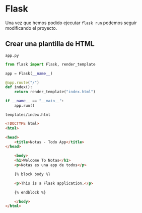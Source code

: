 # Flask

Una vez que hemos podido ejecutar `flask run` podemos seguir modificando el proyecto.

## Crear una plantilla de HTML

`app.py`
```python
from flask import Flask, render_template

app = Flask(__name__)

@app.route("/")
def index():
    return render_template("index.html")

if __name__ == "__main__":
    app.run()
```

`templates/index.html`
```html
<!DOCTYPE html>
<html>

<head>
	<title>Notas - Todo App</title>
</head>

    <body>
	<h1>Welcome To Notas</h1>
	<p>Notas es una app de todos</p>

    {% block body %}

    <p>This is a Flask application.</p>

    {% endblock %}

    </body>
</html>

```